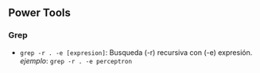 ## Power Tools

### Grep

- `grep -r . -e [expresion]`: Busqueda (-r) recursiva con (-e) expresión. _ejemplo_: `grep -r . -e perceptron`
